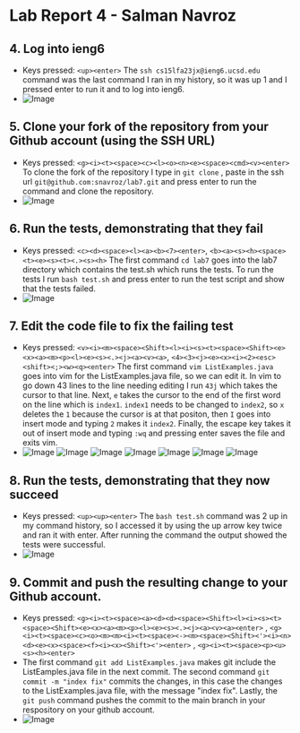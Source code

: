 # Lab Report 4 - Salman Navroz 

## 4. Log into ieng6
- Keys pressed: `<up><enter>` The `ssh cs15lfa23jx@ieng6.ucsd.edu` command was the last command I ran in my history, so it was up 1 and I pressed enter to run it and to log into ieng6.
- ![Image](four4.png)

## 5. Clone your fork of the repository from your Github account (using the SSH URL)
- Keys pressed: `<g><i><t><space><c><l><o><n><e><space><cmd><v><enter>` To clone the fork of the repository I type in `git clone` , paste in the ssh url `git@github.com:snavroz/lab7.git` and press enter to run the command and clone the repository.
- ![Image](five4.png)

## 6. Run the tests, demonstrating that they fail
- Keys pressed: `<c><d><space><l><a><b><7><enter>`, `<b><a><s><h><space><t><e><s><t><.><s><h>` The first command `cd lab7` goes into the lab7 directory which contains the test.sh which runs the tests. To run the tests I run `bash test.sh` and press enter to run the test script and show that the tests failed.
- ![Image](six4.png)

## 7. Edit the code file to fix the failing test
- Keys pressed: `<v><i><m><space><Shift><l><i><s><t><space><Shift><e><x><a><m><p><l><e><s><.><j><a><v><a>`, `<4><3><j><e><x><i><2><esc><shift><;><w><q><enter>` The first command `vim ListExamples.java` goes into vim for the ListExamples.java file, so we can edit it. In vim to go down 43 lines to the line needing editing I run `43j` which takes the cursor to that line. Next, `e` takes the cursor to the end of the first word on the line which is `index1`. `index1` needs to be changed to `index2`, so `x` deletes the `1` because the cursor is at that positon, then `I` goes into insert mode and typing `2` makes it `index2`. Finally, the escape key takes it out of insert mode and typing `:wq` and pressing enter saves the file and exits vim. 
- ![Image](seven41.png) ![Image](seven42.png) ![Image](seven43.png) ![Image](seven44.png) ![Image](seven45.png) ![Image](seven46.png) ![Image](seven47.png)

## 8. Run the tests, demonstrating that they now succeed
- Keys pressed: `<up><up><enter>` The `bash test.sh` command was 2 up in my command history, so I accessed it by using the up arrow key twice and ran it with enter. After running the command the output showed the tests were successful.
- ![Image](eight4.png)

## 9. Commit and push the resulting change to your Github account.
- Keys pressed: `<g><i><t><space><a><d><d><space><Shift><l><i><s><t><space><Shift><e><x><a><m><p><l><e><s><.><j><a><v><a><enter>` , `<g><i><t><space><c><o><m><m><i><t><space><-><m><space><Shift><'><i><n><d><e><x><space><f><i><x><Shift><'><enter>` , `<g><i><t><space><p><u><s><h><enter>`
- The first command `git add ListExamples.java` makes git include the ListEamples.java file in the next commit. The second command `git commit -m "index fix"` commits the changes, in this case the changes to the ListExamples.java file, with the message "index fix". Lastly, the `git push` command pushes the commit to the main branch in your respository on your github account.
- ![Image](nine4.png)
